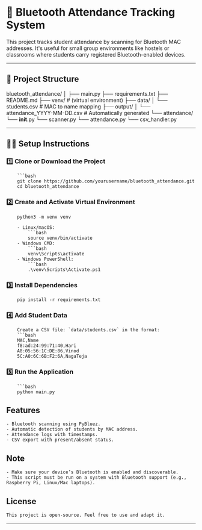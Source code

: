 # 📡 Bluetooth Attendance Tracking System

This project tracks student attendance by scanning for Bluetooth MAC addresses. It's useful for small group environments like hostels or classrooms where students carry registered Bluetooth-enabled devices.

---

## 📁 Project Structure

bluetooth_attendance/
│
├── main.py
├── requirements.txt
├── README.md
├── venv/ # (virtual environment)
├── data/
│ └── students.csv # MAC to name mapping
├── output/
│ └── attendance_YYYY-MM-DD.csv # Automatically generated
└── attendance/
  └── __init__.py
  └── scanner.py
  └── attendance.py
  └── csv_handler.py

---

## 🧑‍💻 Setup Instructions

### 1️⃣  Clone or Download the Project
        ```bash
        git clone https://github.com/yourusername/bluetooth_attendance.git
        cd bluetooth_attendance

### 2️⃣  Create and Activate Virtual Environment
        python3 -m venv venv

        - Linux/macOS:
            ```bash
            source venv/bin/activate
        - Windows CMD:
            ```bash
            venv\Scripts\activate
        - Windows PowerShell:
            ```bash
            .\venv\Scripts\Activate.ps1

### 3️⃣  Install Dependencies
        pip install -r requirements.txt


### 4️⃣  Add Student Data
        Create a CSV file: `data/students.csv` in the format:
        ```bash
        MAC,Name
        f8:ad:24:99:71:40,Hari
        A8:05:56:1C:DE:86,Vinod
        5C:A0:6C:6B:F2:6A,NagaTeja

### 5️⃣  Run the Application
        ```bash
        python main.py
## Features
    - Bluetooth scanning using PyBluez.
    - Automatic detection of students by MAC address.
    - Attendance logs with timestamps.
    - CSV export with present/absent status.

## Note
    - Make sure your device’s Bluetooth is enabled and discoverable.
    - This script must be run on a system with Bluetooth support (e.g., Raspberry Pi, Linux/Mac laptops).

## License
    This project is open-source. Feel free to use and adapt it.

---
